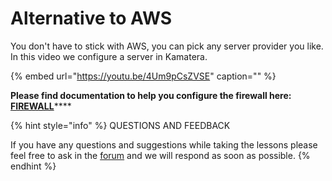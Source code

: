 # Alternative to AWS

You don't have to stick with AWS, you can pick any server provider you like. In this video we configure a server in Kamatera.

{% embed url="https://youtu.be/4Um9pCsZVSE" caption="" %}

  
**Please find documentation to help you configure the firewall here:**  [**FIREWALL**](../additional-material/firewall.md)\*\*\*\*

{% hint style="info" %}
 QUESTIONS AND FEEDBACK

  
If you have any questions and suggestions while taking the lessons please feel free to ask in the [forum](https://forum.cardano.org/c/english/operators-talk/119) and we will respond as soon as possible.
{% endhint %}



